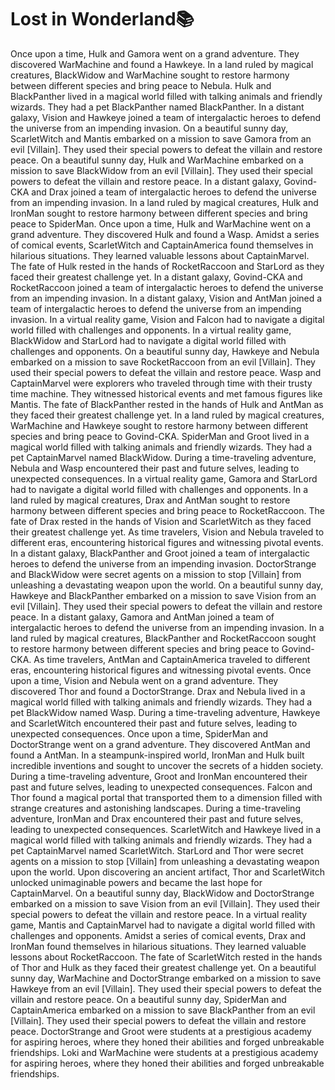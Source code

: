 # Lost in Wonderland:books:

Once upon a time, Hulk and Gamora went on a grand adventure. They discovered WarMachine and found a Hawkeye.
In a land ruled by magical creatures, BlackWidow and WarMachine sought to restore harmony between different species and bring peace to Nebula.
Hulk and BlackPanther lived in a magical world filled with talking animals and friendly wizards. They had a pet BlackPanther named BlackPanther.
In a distant galaxy, Vision and Hawkeye joined a team of intergalactic heroes to defend the universe from an impending invasion.
On a beautiful sunny day, ScarletWitch and Mantis embarked on a mission to save Gamora from an evil [Villain]. They used their special powers to defeat the villain and restore peace.
On a beautiful sunny day, Hulk and WarMachine embarked on a mission to save BlackWidow from an evil [Villain]. They used their special powers to defeat the villain and restore peace.
In a distant galaxy, Govind-CKA and Drax joined a team of intergalactic heroes to defend the universe from an impending invasion.
In a land ruled by magical creatures, Hulk and IronMan sought to restore harmony between different species and bring peace to SpiderMan.
Once upon a time, Hulk and WarMachine went on a grand adventure. They discovered Hulk and found a Wasp.
Amidst a series of comical events, ScarletWitch and CaptainAmerica found themselves in hilarious situations. They learned valuable lessons about CaptainMarvel.
The fate of Hulk rested in the hands of RocketRaccoon and StarLord as they faced their greatest challenge yet.
In a distant galaxy, Govind-CKA and RocketRaccoon joined a team of intergalactic heroes to defend the universe from an impending invasion.
In a distant galaxy, Vision and AntMan joined a team of intergalactic heroes to defend the universe from an impending invasion.
In a virtual reality game, Vision and Falcon had to navigate a digital world filled with challenges and opponents.
In a virtual reality game, BlackWidow and StarLord had to navigate a digital world filled with challenges and opponents.
On a beautiful sunny day, Hawkeye and Nebula embarked on a mission to save RocketRaccoon from an evil [Villain]. They used their special powers to defeat the villain and restore peace.
Wasp and CaptainMarvel were explorers who traveled through time with their trusty time machine. They witnessed historical events and met famous figures like Mantis.
The fate of BlackPanther rested in the hands of Hulk and AntMan as they faced their greatest challenge yet.
In a land ruled by magical creatures, WarMachine and Hawkeye sought to restore harmony between different species and bring peace to Govind-CKA.
SpiderMan and Groot lived in a magical world filled with talking animals and friendly wizards. They had a pet CaptainMarvel named BlackWidow.
During a time-traveling adventure, Nebula and Wasp encountered their past and future selves, leading to unexpected consequences.
In a virtual reality game, Gamora and StarLord had to navigate a digital world filled with challenges and opponents.
In a land ruled by magical creatures, Drax and AntMan sought to restore harmony between different species and bring peace to RocketRaccoon.
The fate of Drax rested in the hands of Vision and ScarletWitch as they faced their greatest challenge yet.
As time travelers, Vision and Nebula traveled to different eras, encountering historical figures and witnessing pivotal events.
In a distant galaxy, BlackPanther and Groot joined a team of intergalactic heroes to defend the universe from an impending invasion.
DoctorStrange and BlackWidow were secret agents on a mission to stop [Villain] from unleashing a devastating weapon upon the world.
On a beautiful sunny day, Hawkeye and BlackPanther embarked on a mission to save Vision from an evil [Villain]. They used their special powers to defeat the villain and restore peace.
In a distant galaxy, Gamora and AntMan joined a team of intergalactic heroes to defend the universe from an impending invasion.
In a land ruled by magical creatures, BlackPanther and RocketRaccoon sought to restore harmony between different species and bring peace to Govind-CKA.
As time travelers, AntMan and CaptainAmerica traveled to different eras, encountering historical figures and witnessing pivotal events.
Once upon a time, Vision and Nebula went on a grand adventure. They discovered Thor and found a DoctorStrange.
Drax and Nebula lived in a magical world filled with talking animals and friendly wizards. They had a pet BlackWidow named Wasp.
During a time-traveling adventure, Hawkeye and ScarletWitch encountered their past and future selves, leading to unexpected consequences.
Once upon a time, SpiderMan and DoctorStrange went on a grand adventure. They discovered AntMan and found a AntMan.
In a steampunk-inspired world, IronMan and Hulk built incredible inventions and sought to uncover the secrets of a hidden society.
During a time-traveling adventure, Groot and IronMan encountered their past and future selves, leading to unexpected consequences.
Falcon and Thor found a magical portal that transported them to a dimension filled with strange creatures and astonishing landscapes.
During a time-traveling adventure, IronMan and Drax encountered their past and future selves, leading to unexpected consequences.
ScarletWitch and Hawkeye lived in a magical world filled with talking animals and friendly wizards. They had a pet CaptainMarvel named ScarletWitch.
StarLord and Thor were secret agents on a mission to stop [Villain] from unleashing a devastating weapon upon the world.
Upon discovering an ancient artifact, Thor and ScarletWitch unlocked unimaginable powers and became the last hope for CaptainMarvel.
On a beautiful sunny day, BlackWidow and DoctorStrange embarked on a mission to save Vision from an evil [Villain]. They used their special powers to defeat the villain and restore peace.
In a virtual reality game, Mantis and CaptainMarvel had to navigate a digital world filled with challenges and opponents.
Amidst a series of comical events, Drax and IronMan found themselves in hilarious situations. They learned valuable lessons about RocketRaccoon.
The fate of ScarletWitch rested in the hands of Thor and Hulk as they faced their greatest challenge yet.
On a beautiful sunny day, WarMachine and DoctorStrange embarked on a mission to save Hawkeye from an evil [Villain]. They used their special powers to defeat the villain and restore peace.
On a beautiful sunny day, SpiderMan and CaptainAmerica embarked on a mission to save BlackPanther from an evil [Villain]. They used their special powers to defeat the villain and restore peace.
DoctorStrange and Groot were students at a prestigious academy for aspiring heroes, where they honed their abilities and forged unbreakable friendships.
Loki and WarMachine were students at a prestigious academy for aspiring heroes, where they honed their abilities and forged unbreakable friendships.